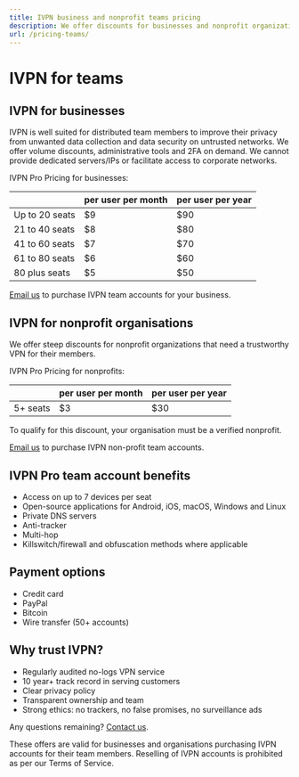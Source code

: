 ```yaml
---
title: IVPN business and nonprofit teams pricing
description: We offer discounts for businesses and nonprofit organizations that need a trustworthy VPN for their teams.
url: /pricing-teams/
---
```

# IVPN for teams

## IVPN for businesses

IVPN is well suited for distributed team members to improve their privacy from unwanted data collection and data security on untrusted networks. We offer volume discounts, administrative tools and 2FA on demand. We cannot provide dedicated servers/IPs or facilitate access to corporate networks.

IVPN Pro Pricing for businesses:

<div class="price-box">
<table>
<thead>
<tr>
<th></th>
<th>per user per month</th>
<th>per user per year</th>
</tr>
</thead>
<tbody>
<tr>
<td>Up to 20 seats</td>
<td>$9</td>
<td>$90</td>
</tr>
<tr>
<td>21 to 40 seats</td>
<td>$8</td>
<td>$80</td>
</tr>
<tr>
<td>41 to 60 seats</td>
<td>$7</td>
<td>$70</td>
</tr>
<tr>
<td>61 to 80 seats</td>
<td>$6</td>
<td>$60</td>
</tr>
<tr>
<td>80 plus seats</td>
<td>$5</td>
<td>$50</td>
</tr>
</tbody>
</table>
</div>

[Email us](mailto:team-support@ivpn.net) to purchase IVPN team accounts for your business.

## IVPN for nonprofit organisations

We offer steep discounts for nonprofit organizations that need a trustworthy VPN for their members.

IVPN Pro Pricing for nonprofits:

<div class="price-box">
<table>
<thead>
<tr>
<th></th>
<th>per user per month</th>
<th>per user per year</th>
</tr>
</thead>
<tbody>
<tr>
<td>5+ seats</td>
<td>$3</td>
<td>$30</td>
</tr>
</tbody>
</table>
</div>

To qualify for this discount, your organisation must be a verified nonprofit.

[Email us](mailto:team-support@ivpn.net) to purchase IVPN non-profit team accounts.

## IVPN Pro team account benefits

* Access on up to 7 devices per seat
* Open-source applications for Android, iOS, macOS, Windows and Linux
* Private DNS servers
* Anti-tracker
* Multi-hop
* Killswitch/firewall and obfuscation methods where applicable

## Payment options

* Credit card
* PayPal
* Bitcoin
* Wire transfer (50+ accounts)

## Why trust IVPN?

* Regularly audited no-logs VPN service
* 10 year+ track record in serving customers
* Clear privacy policy
* Transparent ownership and team
* Strong ethics: no trackers, no false promises, no surveillance ads

Any questions remaining? [Contact us](mailto:team-support@ivpn.net).

These offers are valid for businesses and organisations purchasing IVPN accounts for their team members. Reselling of IVPN accounts is prohibited as per our Terms of Service. 

